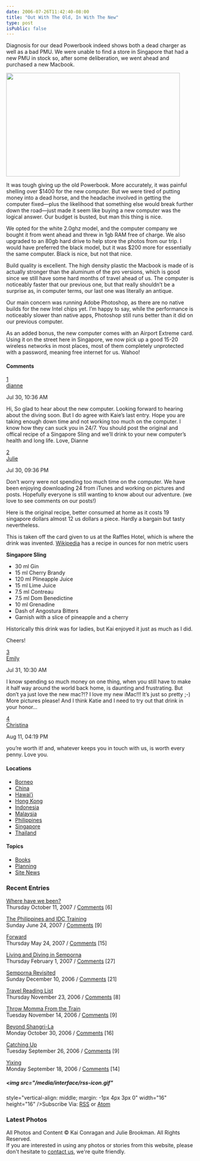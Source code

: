 ```yaml
---
date: 2006-07-26T11:42:40-08:00
title: "Out With The Old, In With The New"
type: post
isPublic: false
---
```


Diagnosis for our dead Powerbook indeed shows both a dead charger as
well as a bad PMU. We were unable to find a store in Singapore that had
a new PMU in stock so, after some deliberation, we went ahead and
purchased a new Macbook.

<img src="http://somedaynevercomes.com/images/115.jpg" width="465"
height="277" />

It was tough giving up the old Powerbook. More accurately, it was
painful shelling over $1400 for the new computer. But we were tired of
putting money into a dead horse, and the headache involved in getting
the computer fixed—plus the likelihood that something else would break
further down the road—just made it seem like buying a new computer was
the logical answer. Our budget is busted, but man this thing is nice.

We opted for the white 2.0ghz model, and the computer company we bought
it from went ahead and threw in 1gb RAM free of charge. We also upgraded
to an 80gb hard drive to help store the photos from our trip. I would
have preferred the black model, but it was $200 more for essentially the
same computer. Black is nice, but not that nice.

Build quality is excellent. The high density plastic the Macbook is made
of is actually stronger than the aluminum of the pro versions, which is
good since we still have some hard months of travel ahead of us. The
computer is noticeably faster that our previous one, but that really
shouldn’t be a surprise as, in computer terms, our last one was
literally an antique.

Our main concern was running Adobe Photoshop, as there are no native
builds for the new Intel chips yet. I’m happy to say, while the
performance is noticeably slower than native apps, Photoshop still runs
better than it did on our previous computer.

As an added bonus, the new computer comes with an Airport Extreme card.
Using it on the street here in Singapore, we now pick up a good 15-20
wireless networks in most places, most of them completely unprotected
with a password, meaning free internet for us. Wahoo!

#### <span id="comment">Comments</span>

<a
href="http://somedaynevercomes.com/article/out-with-the-old-in-with-the-new#c000182"
id="c000182">1</a>  
<a href="mailto:dianne@palcare.org" rel="nofollow">dianne</a>

Jul 30, 10:36 AM

Hi, So glad to hear about the new computer. Looking forward to hearing
about the diving soon. But I do agree with Kaie’s last entry. Hope you
are taking enough down time and not working too much on the computer. I
know how they can suck you in 24/7. You should post the original and
offical recipe of a Singapore Sling and we’ll drink to your new
computer’s health and long life. Love, Dianne

<a
href="http://somedaynevercomes.com/article/out-with-the-old-in-with-the-new#c000183"
id="c000183">2</a>  
<a href="http://somedaynevercomes.com" rel="nofollow">Julie</a>

Jul 30, 09:36 PM

Don’t worry were not spending too much time on the computer. We have
been enjoying downloading 24 from iTunes and working on pictures and
posts. Hopefully everyone is still wanting to know about our adventure.
(we love to see comments on our posts!)

Here is the original recipe, better consumed at home as it costs 19
singapore dollars almost 12 us dollars a piece. Hardly a bargain but
tasty nevertheless.

This is taken off the card given to us at the Raffles Hotel, which is
where the drink was invented.
[Wikipedia](http://en.wikipedia.org/wiki/Singapore_Sling "visit site")
has a recipe in ounces for non metric users

**Singapore Sling**

- 30 ml Gin
- 15 ml Cherry Brandy
- 120 ml Plineapple Juice
- 15 ml Lime Juice
- 7.5 ml Contreau
- 7.5 ml Dom Benedictine
- 10 ml Grenadine
- Dash of Angostura Bitters
- Garnish with a slice of pineapple and a cherry

Historically this drink was for ladies, but Kai enjoyed it just as much
as I did.

Cheers!

<a
href="http://somedaynevercomes.com/article/out-with-the-old-in-with-the-new#c000185"
id="c000185">3</a>  
<a href="mailto:emilykavila@yahoo.com" rel="nofollow">Emily</a>

Jul 31, 10:30 AM

I know spending so much money on one thing, when you still have to make
it half way around the world back home, is daunting and frustrating. But
don’t ya just love the new mac?!? I love my new iMac!!! It’s just so
pretty ;-) More pictures please! And I think Katie and I need to try out
that drink in your honor…

<a
href="http://somedaynevercomes.com/article/out-with-the-old-in-with-the-new#c000214"
id="c000214">4</a>  
<a href="mailto:christina_kelso@hotmail.com"
rel="nofollow">Christina</a>

Aug 11, 04:19 PM

you’re worth it! and, whatever keeps you in touch with us, is worth
every penny. Love you.

#### Locations

- [Borneo](http://somedaynevercomes.com/category/Borneo/)
- [China](http://somedaynevercomes.com/category/China/)
- [Hawai’i](http://somedaynevercomes.com/category/Hawaii/)
- [Hong Kong](http://somedaynevercomes.com/category/Hong-Kong/)
- [Indonesia](http://somedaynevercomes.com/category/Indonesia/)
- [Malaysia](http://somedaynevercomes.com/category/Malaysia/)
- [Philippines](http://somedaynevercomes.com/category/Philippines/)
- [Singapore](http://somedaynevercomes.com/category/Singapore/)
- [Thailand](http://somedaynevercomes.com/category/Thailand/)

#### Topics

- [Books](http://somedaynevercomes.com/category/Books/)
- [Planning](http://somedaynevercomes.com/category/planning/)
- [Site News](http://somedaynevercomes.com/category/Site-News/)

### Recent Entries

<a href="http://somedaynevercomes.com/article/where-have-we-been"
rel="bookmark">Where have we been?</a>  
<span class="date">Thursday October 11, 2007</span> / <a
href="http://somedaynevercomes.com/article/where-have-we-been#comment"
class="comments_invite">Comments</a> \[6\]

<a
href="http://somedaynevercomes.com/article/the-philippines-and-idc-training"
rel="bookmark">The Philippines and IDC Training</a>  
<span class="date">Sunday June 24, 2007</span> / <a
href="http://somedaynevercomes.com/article/the-philippines-and-idc-training#comment"
class="comments_invite">Comments</a> \[9\]

<a href="http://somedaynevercomes.com/article/forward"
rel="bookmark">Forward</a>  
<span class="date">Thursday May 24, 2007</span> /
<a href="http://somedaynevercomes.com/article/forward#comment"
class="comments_invite">Comments</a> \[15\]

<a
href="http://somedaynevercomes.com/article/living-and-diving-in-semporna"
rel="bookmark">Living and Diving in Semporna</a>  
<span class="date">Thursday February 1, 2007</span> / <a
href="http://somedaynevercomes.com/article/living-and-diving-in-semporna#comment"
class="comments_invite">Comments</a> \[27\]

<a href="http://somedaynevercomes.com/article/semporna-revisited"
rel="bookmark">Semporna Revisited</a>  
<span class="date">Sunday December 10, 2006</span> / <a
href="http://somedaynevercomes.com/article/semporna-revisited#comment"
class="comments_invite">Comments</a> \[21\]

<a href="http://somedaynevercomes.com/books/travel-reading-list"
rel="bookmark">Travel Reading List</a>  
<span class="date">Thursday November 23, 2006</span> /
<a href="http://somedaynevercomes.com/books/travel-reading-list#comment"
class="comments_invite">Comments</a> \[8\]

<a
href="http://somedaynevercomes.com/article/throw-momma-from-the-train"
rel="bookmark">Throw Momma From the Train</a>  
<span class="date">Tuesday November 14, 2006</span> / <a
href="http://somedaynevercomes.com/article/throw-momma-from-the-train#comment"
class="comments_invite">Comments</a> \[9\]

<a href="http://somedaynevercomes.com/article/beyond-shangri-la"
rel="bookmark">Beyond Shangri-La</a>  
<span class="date">Monday October 30, 2006</span> /
<a href="http://somedaynevercomes.com/article/beyond-shangri-la#comment"
class="comments_invite">Comments</a> \[16\]

<a href="http://somedaynevercomes.com/article/catching-up"
rel="bookmark">Catching Up</a>  
<span class="date">Tuesday September 26, 2006</span> /
<a href="http://somedaynevercomes.com/article/catching-up#comment"
class="comments_invite">Comments</a> \[9\]

<a href="http://somedaynevercomes.com/article/yixing"
rel="bookmark">Yixing</a>  
<span class="date">Monday September 18, 2006</span> /
<a href="http://somedaynevercomes.com/article/yixing#comment"
class="comments_invite">Comments</a> \[14\]

##### <img src="/media/interface/rss-icon.gif"

style="vertical-align: middle; margin: -1px 4px 3px 0" width="16"
height="16" />Subscribe Via:  [RSS](http://www.somedaynevercomes.com/rss/ "xml_feed_title") or [Atom](http://www.somedaynevercomes.com/atom/ "xml_feed_title")

### Latest Photos

All Photos and Content © Kai Conragan and Julie Brookman. All Rights
Reserved.  
If you are interested in using any photos or stories from this website,
please don't hesitate to [contact
us](mailto:info@somedaynevercomes.com "Send Us An Email"), we're quite
friendly.
